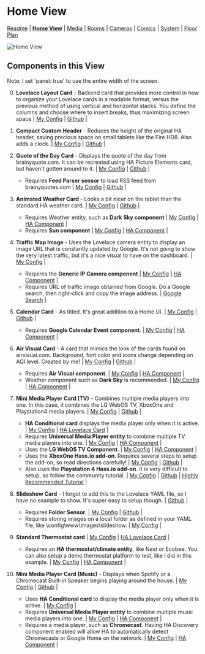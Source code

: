 # Home View

[Readme](README.md) |
[**Home View**](home.md) | [Media](media.md) | [Rooms](rooms.md) | [Cameras](cameras.md) | [Comics](comics.md) | [System](system.md) | [Floor Plan](floorplan.md) 

![Home View](https://github.com/dnguyen800/home-assistant-configuration-example/blob/master/images/home.PNG?raw=true)

## Components in this View
Note: I set 'panel: true' to use the entire width of the screen.

0) **Lovelace Layout Card** - Backend card that provides more control in how to organize your Lovelace cards in a readable format, versus the previous method of using vertical and horizontal stacks. You define the columns and choose where to insert breaks, thus maximizing screen space | [My Config](https://github.com/dnguyen800/home-assistant-configuration-example/blob/7a63a37ee0b22a8af947cab6a3688eba5ad6efe3/configuration/ui-lovelace.yaml#L50-L60) | [Github](https://github.com/thomasloven/lovelace-layout-card) |

1) **Compact Custom Header** - Reduces the height of the original HA header, saving precious space on small tablets like the Fire HD8. Also adds a clock. | [My Config](https://github.com/dnguyen800/home-assistant-configuration-example/blob/7a63a37ee0b22a8af947cab6a3688eba5ad6efe3/configuration/ui-lovelace.yaml#L50-L62) | [Github](https://github.com/maykar/compact-custom-header/) |

2) **Quote of the Day Card** - Displays the quote of the day from brainyquote.com. It can be recreated using HA Picture Elements card, but haven't gotten around to it. | [My Config](https://github.com/dnguyen800/home-assistant-configuration-example/blob/7a63a37ee0b22a8af947cab6a3688eba5ad6efe3/configuration/ui-lovelace.yaml#L61-L62) | [Github](https://github.com/dnguyen800/Quote-of-the-Day-Card) |
    * Requires **Feed Parser sensor** to load RSS feed from brainyquotes.com | [My Config](https://github.com/dnguyen800/home-assistant-configuration-example/blob/7a63a37ee0b22a8af947cab6a3688eba5ad6efe3/configuration/config/sensors.yaml#L46-L52) | [Github](https://github.com/custom-components/sensor.feedparser) |

3) **Animated Weather Card** - Looks a bit nicer on the tablet than the standard HA weather card. | [My Config](https://github.com/dnguyen800/home-assistant-configuration-example/blob/7a63a37ee0b22a8af947cab6a3688eba5ad6efe3/configuration/ui-lovelace.yaml#L84-L86) | [Github](https://community.home-assistant.io/t/custom-animated-weather-card-for-lovelace/58338) |
    * Requires Weather entity, such as **Dark Sky component** | [My Config](https://github.com/dnguyen800/home-assistant-configuration-example/blob/7a63a37ee0b22a8af947cab6a3688eba5ad6efe3/configuration/configuration.yaml#L82-L85) | [HA Component](https://www.home-assistant.io/components/weather.darksky/) |
    * Requires **Sun component** | [My Config](https://github.com/dnguyen800/home-assistant-configuration-example/blob/7a63a37ee0b22a8af947cab6a3688eba5ad6efe3/configuration/configuration.yaml#L66-L67) | [HA Component](https://www.home-assistant.io/components/sun/) |


4) **Traffic Map Image** - Uses the Lovelace camera entity to display an image URL that is constantly updated by Google. It's not going to show the very latest traffic, but it's a nice visual to have on the dashboard. | [My Config](https://github.com/dnguyen800/home-assistant-configuration-example/blob/f4d7474dcface0cd83b7481499a7efd873d8d79e/configuration/ui-lovelace.yaml#L97-L101) |
    * Requires the **Generic IP Camera component** | [My Config](https://github.com/dnguyen800/home-assistant-configuration-example/blob/f4d7474dcface0cd83b7481499a7efd873d8d79e/configuration/config/cameras.yaml#L14-L18) | [HA Component](https://www.home-assistant.io/components/camera.generic/) |
    * Requires URL of traffic image obtained from Google. Do a Google search, then right-click and copy the image address. | [Google Search](https://www.google.com/search?q=san+francisco+traffic&oq=san+francisco+traffic&aqs=chrome.0.35i39j0l5.2687j0j7&sourceid=chrome&ie=UTF-8) |

5) **Calendar Card** - As titled. It's great addition to a Home UI. | [My Config](https://github.com/dnguyen800/home-assistant-configuration-example/blob/7a63a37ee0b22a8af947cab6a3688eba5ad6efe3/configuration/ui-lovelace.yaml#L63-L67) | [Github](https://github.com/rdehuyss/homeassistant-lovelace-google-calendar-card) |
    * Requires **Google Calendar Event component**. | [My Config](https://github.com/dnguyen800/home-assistant-configuration-example/blob/7a63a37ee0b22a8af947cab6a3688eba5ad6efe3/configuration/configuration.yaml#L106-L109) | [HA Component](https://www.home-assistant.io/components/calendar.google/) |

6) **Air Visual Card** - A card that mimics the look of the cards found on airvisual.com. Background, font color and icons change depending on AQI level. Created by me! | [My Config](https://github.com/dnguyen800/home-assistant-configuration-example/blob/7a63a37ee0b22a8af947cab6a3688eba5ad6efe3/configuration/ui-lovelace.yaml#L87-L92) | [Github](https://github.com/dnguyen800/Air-Visual-Card) |
    * Requires **Air Visual component**. | [My Config](https://github.com/dnguyen800/home-assistant-configuration-example/blob/7a63a37ee0b22a8af947cab6a3688eba5ad6efe3/configuration/config/sensors.yaml#L19-L25) | [HA Component](https://www.home-assistant.io/components/sensor.airvisual/) |
    * Weather component such as **Dark Sky** is recommended. | [My Config](https://github.com/dnguyen800/home-assistant-configuration-example/blob/7a63a37ee0b22a8af947cab6a3688eba5ad6efe3/configuration/configuration.yaml#L82-L85) | [HA Component](https://www.home-assistant.io/components/weather.darksky/) |

7) **Mini Media Player Card (TV)** - Combines multiple media players into one. In this case, it combines the LG WebOS TV, XboxOne and Playstation4 media players. | [My Config](https://github.com/dnguyen800/home-assistant-configuration-example/blob/7a63a37ee0b22a8af947cab6a3688eba5ad6efe3/configuration/ui-lovelace.yaml#L104-L117) | [Github](https://github.com/kalkih/mini-media-player) |
    * **HA Conditional card** displays the media player only when it is active. | [My Config](https://github.com/dnguyen800/home-assistant-configuration-example/blob/7a63a37ee0b22a8af947cab6a3688eba5ad6efe3/configuration/ui-lovelace.yaml#L104-L117) | [HA Lovelace Card](https://www.home-assistant.io/lovelace/conditional/) | 
    * Requires **Universal Media Player entity** to combine multiple TV media players into one. | [My Config](https://github.com/dnguyen800/home-assistant-configuration-example/blob/7a63a37ee0b22a8af947cab6a3688eba5ad6efe3/configuration/config/media_players.yaml#L46-L51) | [HA Component](https://www.home-assistant.io/components/media_player.universal/) | 
    * Uses the **LG WebOS TV Component**. | [My Config](https://github.com/dnguyen800/home-assistant-configuration-example/blob/7a63a37ee0b22a8af947cab6a3688eba5ad6efe3/configuration/config/media_players.yaml#L14-L19) | [HA Component](https://www.home-assistant.io/components/media_player.webostv/) | 
    * Uses the **XboxOne Hass.io add-on**. Requires several steps to setup the add-on, so read directions carefully! | [My Config](https://github.com/dnguyen800/home-assistant-configuration-example/blob/7a63a37ee0b22a8af947cab6a3688eba5ad6efe3/configuration/config/media_players.yaml#L36-L38) | [Github](https://github.com/hunterjm/hassio-addons/tree/master/xboxone) |
    * Also uses the **Playstation 4 Hass.io add-on**. It is very difficult to setup, so follow the community tutorial. | [My Config](https://github.com/dnguyen800/home-assistant-configuration-example/blob/7a63a37ee0b22a8af947cab6a3688eba5ad6efe3/configuration/config/media_players.yaml#L40-L44) | [Github](https://github.com/vkorn/hassio-addons/tree/master/ps4waker) | [Highly Recommended Tutorial](https://community.home-assistant.io/t/playstation-4-ps4-custom-component/16974/73) | 


8) **Slideshow Card** - I forgot to add this to the Lovelace YAML file, so I have no example to show. It's super easy to setup though. | [Github](https://github.com/zsarnett/slideshow-card) |
    * Requires **Folder Sensor**. | [My Config](https://github.com/dnguyen800/home-assistant-configuration-example/blob/7a63a37ee0b22a8af947cab6a3688eba5ad6efe3/configuration/config/sensors.yaml#L3-L4) | [Github](https://github.com/zsarnett/slideshow-card) |
    * Requires storing images on a local folder as defined in your YAML file, like \config\www\images\slideshow. | [My Config](https://github.com/dnguyen800/home-assistant-configuration-example/tree/master/configuration/www/images/slideshow) |

9) **Standard Thermostat card** | [My Config](https://github.com/dnguyen800/home-assistant-configuration-example/blob/7a63a37ee0b22a8af947cab6a3688eba5ad6efe3/configuration/ui-lovelace.yaml#L93-L95) | [HA Lovelace Card](https://www.home-assistant.io/lovelace/thermostat/) |
    * Requires an **HA thermostat/climate entity**, like Nest or Ecobee. You can also setup a demo thermostat platform to test, like I did in this example. | [My Config](https://github.com/dnguyen800/home-assistant-configuration-example/blob/7a63a37ee0b22a8af947cab6a3688eba5ad6efe3/configuration/configuration.yaml#L124-L125) | [HA Component](https://www.home-assistant.io/components/demo/) |

10) **Mini Media Player Card (Music)** - Displays when Spotify or a Chromecast Built-in Speaker begins playing around the house. | [My Config](https://github.com/dnguyen800/home-assistant-configuration-example/blob/7a63a37ee0b22a8af947cab6a3688eba5ad6efe3/configuration/ui-lovelace.yaml#L118-L131) | [Github](https://github.com/kalkih/mini-media-player) |
    * Uses **HA Conditional card** to display the media player only when it is active. | [My Config](https://github.com/dnguyen800/home-assistant-configuration-example/blob/7a63a37ee0b22a8af947cab6a3688eba5ad6efe3/configuration/ui-lovelace.yaml#L118-L122) |
    * Requires **Universal Media Player entity** to combine multiple music media players into one. | [My Config](https://github.com/dnguyen800/home-assistant-configuration-example/blob/7a63a37ee0b22a8af947cab6a3688eba5ad6efe3/configuration/config/media_players.yaml#L54-L66) | [HA Component](https://www.home-assistant.io/components/media_player.universal/) | 
    * Requires a media player, such as **Chromecast**. Having HA Discovery component enabled will allow HA to automatically detect Chromecasts or Google Home on the network. | [My Config](https://github.com/dnguyen800/home-assistant-configuration-example/blob/7a63a37ee0b22a8af947cab6a3688eba5ad6efe3/configuration/configuration.yaml#L51-L52) | [HA Component](https://www.home-assistant.io/components/cast/) |



